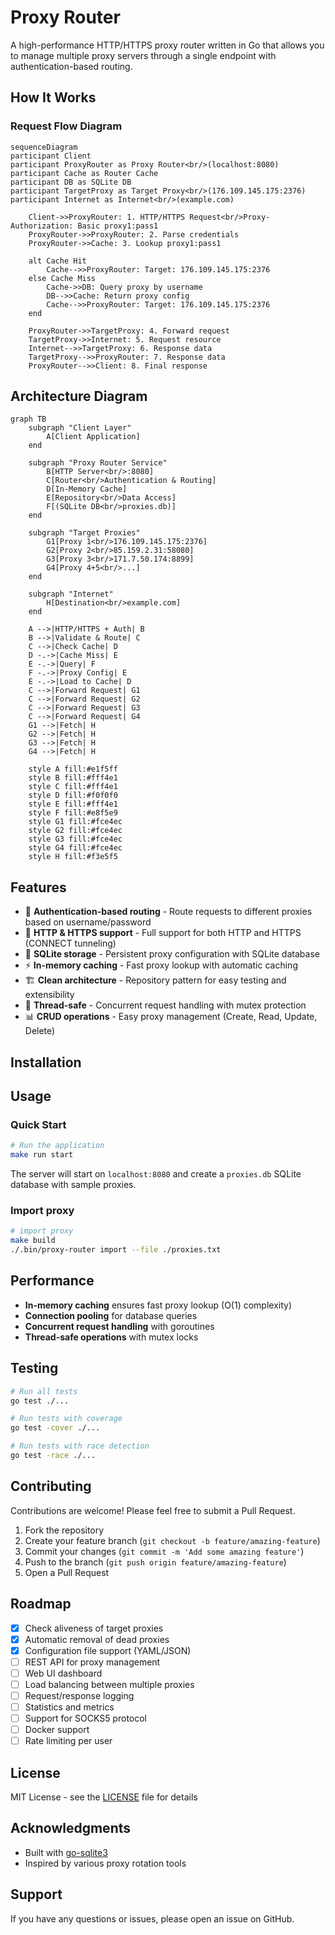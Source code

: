 # Proxy Router

A high-performance HTTP/HTTPS proxy router written in Go that allows you to manage multiple proxy servers through a single endpoint with authentication-based routing.

## How It Works
### Request Flow Diagram
```mermaid
sequenceDiagram
participant Client
participant ProxyRouter as Proxy Router<br/>(localhost:8080)
participant Cache as Router Cache
participant DB as SQLite DB
participant TargetProxy as Target Proxy<br/>(176.109.145.175:2376)
participant Internet as Internet<br/>(example.com)

    Client->>ProxyRouter: 1. HTTP/HTTPS Request<br/>Proxy-Authorization: Basic proxy1:pass1
    ProxyRouter->>ProxyRouter: 2. Parse credentials
    ProxyRouter->>Cache: 3. Lookup proxy1:pass1
    
    alt Cache Hit
        Cache-->>ProxyRouter: Target: 176.109.145.175:2376
    else Cache Miss
        Cache->>DB: Query proxy by username
        DB-->>Cache: Return proxy config
        Cache-->>ProxyRouter: Target: 176.109.145.175:2376
    end
    
    ProxyRouter->>TargetProxy: 4. Forward request
    TargetProxy->>Internet: 5. Request resource
    Internet-->>TargetProxy: 6. Response data
    TargetProxy-->>ProxyRouter: 7. Response data
    ProxyRouter-->>Client: 8. Final response
```

## Architecture Diagram
```mermaid
graph TB
    subgraph "Client Layer"
        A[Client Application]
    end
    
    subgraph "Proxy Router Service"
        B[HTTP Server<br/>:8080]
        C[Router<br/>Authentication & Routing]
        D[In-Memory Cache]
        E[Repository<br/>Data Access]
        F[(SQLite DB<br/>proxies.db)]
    end
    
    subgraph "Target Proxies"
        G1[Proxy 1<br/>176.109.145.175:2376]
        G2[Proxy 2<br/>85.159.2.31:58080]
        G3[Proxy 3<br/>171.7.50.174:8899]
        G4[Proxy 4+5<br/>...]
    end
    
    subgraph "Internet"
        H[Destination<br/>example.com]
    end
    
    A -->|HTTP/HTTPS + Auth| B
    B -->|Validate & Route| C
    C -->|Check Cache| D
    D -.->|Cache Miss| E
    E -.->|Query| F
    F -.->|Proxy Config| E
    E -.->|Load to Cache| D
    C -->|Forward Request| G1
    C -->|Forward Request| G2
    C -->|Forward Request| G3
    C -->|Forward Request| G4
    G1 -->|Fetch| H
    G2 -->|Fetch| H
    G3 -->|Fetch| H
    G4 -->|Fetch| H
    
    style A fill:#e1f5ff
    style B fill:#fff4e1
    style C fill:#fff4e1
    style D fill:#f0f0f0
    style E fill:#fff4e1
    style F fill:#e8f5e9
    style G1 fill:#fce4ec
    style G2 fill:#fce4ec
    style G3 fill:#fce4ec
    style G4 fill:#fce4ec
    style H fill:#f3e5f5
```

## Features

- 🔐 **Authentication-based routing** - Route requests to different proxies based on username/password
- 🚀 **HTTP & HTTPS support** - Full support for both HTTP and HTTPS (CONNECT tunneling)
- 💾 **SQLite storage** - Persistent proxy configuration with SQLite database
- ⚡ **In-memory caching** - Fast proxy lookup with automatic caching
- 🏗️ **Clean architecture** - Repository pattern for easy testing and extensibility
- 🔄 **Thread-safe** - Concurrent request handling with mutex protection
- 📊 **CRUD operations** - Easy proxy management (Create, Read, Update, Delete)

## Installation


## Usage

### Quick Start

```bash
# Run the application
make run start
```

The server will start on `localhost:8080` and create a `proxies.db` SQLite database with sample proxies.

### Import proxy
```bash
# import proxy
make build
./.bin/proxy-router import --file ./proxies.txt
```


## Performance

- **In-memory caching** ensures fast proxy lookup (O(1) complexity)
- **Connection pooling** for database queries
- **Concurrent request handling** with goroutines
- **Thread-safe operations** with mutex locks

## Testing

```bash
# Run all tests
go test ./...

# Run tests with coverage
go test -cover ./...

# Run tests with race detection
go test -race ./...
```

## Contributing

Contributions are welcome! Please feel free to submit a Pull Request.

1. Fork the repository
2. Create your feature branch (`git checkout -b feature/amazing-feature`)
3. Commit your changes (`git commit -m 'Add some amazing feature'`)
4. Push to the branch (`git push origin feature/amazing-feature`)
5. Open a Pull Request

## Roadmap
- [x] Check aliveness of target proxies
- [x] Automatic removal of dead proxies
- [x] Configuration file support (YAML/JSON)
- [ ] REST API for proxy management
- [ ] Web UI dashboard
- [ ] Load balancing between multiple proxies
- [ ] Request/response logging
- [ ] Statistics and metrics
- [ ] Support for SOCKS5 protocol
- [ ] Docker support
- [ ] Rate limiting per user

## License

MIT License - see the [LICENSE](LICENSE) file for details

## Acknowledgments

- Built with [go-sqlite3](https://github.com/mattn/go-sqlite3)
- Inspired by various proxy rotation tools

## Support

If you have any questions or issues, please open an issue on GitHub.

